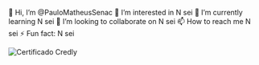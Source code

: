 👋 Hi, I’m @PauloMatheusSenac
👀 I’m interested in N sei
🌱 I’m currently learning N sei
💞️ I’m looking to collaborate on N sei
📫 How to reach me N sei
⚡ Fun fact: N sei


![Certificado Credly](https://images.credly.com/images/b93bf373-3da6-4ada-9879-a0c39d6a11f8/image.png)
